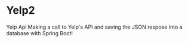 # Yelp2
Yelp Api
Making a call to Yelp's API and saving the JSON respose into a database with Spring Boot!
